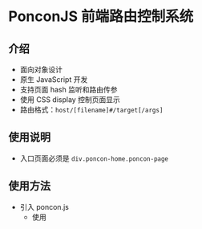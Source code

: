 # PonconJS 前端路由控制系统

## 介绍

- 面向对象设计
- 原生 JavaScript 开发
- 支持页面 hash 监听和路由传参
- 使用 CSS display 控制页面显示
- 路由格式：`host/[filename]#/target[/args]`

## 使用说明

- 入口页面必须是 `div.poncon-home.poncon-page`

## 使用方法

- 引入 poncon.js
  - 使用 <script> 标签引入
    ```html
    <script src="poncon.min.js"></script>
    ```
  - 通过 npm 引入
    ```bash
    npm install ponconjs
    ```
    ```js
    import Poncon from "ponconjs"
    ```
- 注意以下代码需要在页面加载完成后执行，如 window.onload
- 实例化一个 poncon 对象
    ```js
    var poncon = new Poncon()
    ```
- 注册页面列表
    ```js
    poncon.setPageList(['home', 'about'])
    ```
- 设置页面事件
    ```js
    poncon.setPage('home', function (target, dom, args) {
        console.log(target, dom, args)
    })
    poncon.setPage('about', function (target, dom, args) {
        console.log(target, dom, args)
    })
    ```
- 启动路由系统（必须在最后执行）
    ```js
    poncon.start()
    ```
- HTML页面模板
    ```html
    <div class="poncon-home poncon-page">
        <!-- Your code -->
    </div>
    
    <div class="poncon-about poncon-page">
        <!-- Your code -->
    </div>
    ```

## 打包

```bash
npm run build
```

## API

- 获取当前页面标识名称

    - `getTarget` 方法：获取当前页面标识名称
